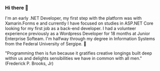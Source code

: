 ### Hi there 👋

I'm an early .NET Developer, my first step with the platform was with Xamarin.Forms e and currently I have focused on studies in ASP.NET Core looking for my first job as a back-end developer. I had a volunteer experience previously as a Wordpress Developer for 18 months at Junior Enterprise Softeam. I'm halfway through my degree in Information Systems from the Federal University of Sergipe. 🚀 


"Programming then is fun because it gratifies creative longings built deep within us and delights sensibilities we have in common with all men." 
(Frederick P. Brooks, Jr)
